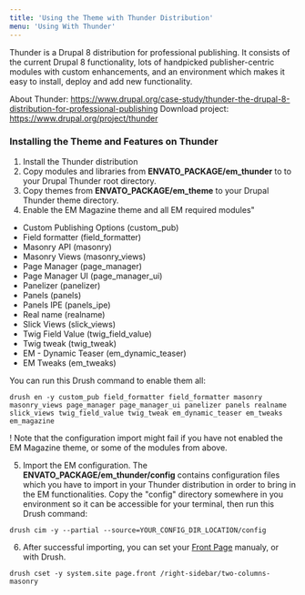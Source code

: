 ```yaml
---
title: 'Using the Theme with Thunder Distribution'
menu: 'Using With Thunder'
---
```


Thunder is a Drupal 8 distribution for professional publishing. It consists of the current Drupal 8 functionality, lots of handpicked publisher-centric modules with custom enhancements, and an environment which makes it easy to install, deploy and add new functionality.

About Thunder: https://www.drupal.org/case-study/thunder-the-drupal-8-distribution-for-professional-publishing
Download project: https://www.drupal.org/project/thunder


### Installing the Theme and Features on Thunder

1. Install the Thunder distribution
2. Copy modules and libraries from **ENVATO_PACKAGE/em_thunder** to to your Drupal Thunder root directory.
3. Copy themes from **ENVATO_PACKAGE/em_theme** to your Drupal Thunder theme directory.
4. Enable the EM Magazine theme and all EM required modules"

 - Custom Publishing Options (custom_pub)
 - Field formatter (field_formatter)
 - Masonry API (masonry)
 - Masonry Views (masonry_views)
 - Page Manager (page_manager)
 - Page Manager UI (page_manager_ui)
 - Panelizer (panelizer)
 - Panels (panels)
 - Panels IPE (panels_ipe)
 - Real name (realname)
 - Slick Views (slick_views)
 - Twig Field Value (twig_field_value)
 - Twig tweak (twig_tweak)
 - EM - Dynamic Teaser (em_dynamic_teaser)
 - EM Tweaks (em_tweaks)

You can run this Drush command to enable them all:

`drush en -y custom_pub field_formatter field_formatter masonry masonry_views page_manager page_manager_ui panelizer panels realname slick_views twig_field_value twig_tweak em_dynamic_teaser em_tweaks em_magazine`


! Note that the configuration import might fail if you have not enabled the EM Magazine theme, or some of the modules from above.


5. Import the EM configuration. The **ENVATO_PACKAGE/em_thunder/config** contains configuration files which you have to import in your Thunder distribution in order to bring in the EM functionalities.
Copy the "config" directory somewhere in you environment so it can be accessible for your terminal, then run this Drush command:

`drush cim -y --partial --source=YOUR_CONFIG_DIR_LOCATION/config`

6. After successful importing, you can set your [Front Page](/adjust-basic-site-settings#front-page) manualy, or with Drush. 

`drush cset -y system.site page.front /right-sidebar/two-columns-masonry`
